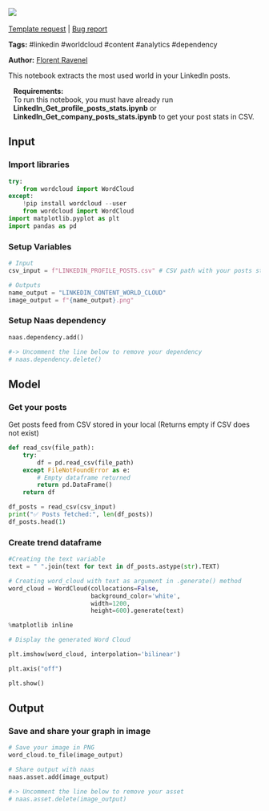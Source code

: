<a href="https://app.naas.ai/user-redirect/naas/downloader?url=https://raw.githubusercontent.com/jupyter-naas/awesome-notebooks/master/LinkedIn/LinkedIn_Extract_content_world_cloud.ipynb" target="_parent"><img src="https://naasai-public.s3.eu-west-3.amazonaws.com/open_in_naas.svg"/></a><br><br><a href="https://github.com/jupyter-naas/awesome-notebooks/issues/new?assignees=&labels=&template=template-request.md&title=Tool+-+Action+of+the+notebook+">Template request</a> | <a href="https://github.com/jupyter-naas/awesome-notebooks/issues/new?assignees=&labels=bug&template=bug_report.md&title=LinkedIn+-+Extract+content+world+cloud:+Error+short+description">Bug report</a>

**Tags:** #linkedin #worldcloud #content #analytics #dependency

**Author:** [Florent Ravenel](https://www.linkedin.com/in/florent-ravenel/)

This notebook extracts the most used world in your LinkedIn posts.

<div class="alert alert-info" role="info" style="margin: 10px">
<b>Requirements:</b><br>
To run this notebook, you must have already run <b>LinkedIn_Get_profile_posts_stats.ipynb</b> or <b>LinkedIn_Get_company_posts_stats.ipynb</b> to get your post stats in CSV.<br>
</div>

## Input

### Import libraries


```python
try:
    from wordcloud import WordCloud
except:
    !pip install wordcloud --user
    from wordcloud import WordCloud
import matplotlib.pyplot as plt
import pandas as pd
```

### Setup Variables


```python
# Input
csv_input = f"LINKEDIN_PROFILE_POSTS.csv" # CSV path with your posts stats generated with 'LinkedIn_Get_profile_posts_stats.ipynb' or 'LinkedIn_Get_company_posts_stats.ipynb'

# Outputs
name_output = "LINKEDIN_CONTENT_WORLD_CLOUD"
image_output = f"{name_output}.png"
```

### Setup Naas dependency


```python
naas.dependency.add()

#-> Uncomment the line below to remove your dependency
# naas.dependency.delete()
```

## Model

### Get your posts
Get posts feed from CSV stored in your local (Returns empty if CSV does not exist)


```python
def read_csv(file_path):
    try:
        df = pd.read_csv(file_path)
    except FileNotFoundError as e:
        # Empty dataframe returned
        return pd.DataFrame()
    return df

df_posts = read_csv(csv_input)
print("✅ Posts fetched:", len(df_posts))
df_posts.head(1)
```

### Create trend dataframe


```python
#Creating the text variable
text = " ".join(text for text in df_posts.astype(str).TEXT)
```


```python
# Creating word_cloud with text as argument in .generate() method
word_cloud = WordCloud(collocations=False,
                       background_color='white',
                       width=1200,
                       height=600).generate(text)
```


```python
%matplotlib inline

# Display the generated Word Cloud

plt.imshow(word_cloud, interpolation='bilinear')

plt.axis("off")

plt.show()
```

## Output

### Save and share your graph in image



```python
# Save your image in PNG
word_cloud.to_file(image_output)

# Share output with naas
naas.asset.add(image_output)

#-> Uncomment the line below to remove your asset
# naas.asset.delete(image_output)
```
